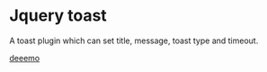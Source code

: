 # Jquery toast

A toast plugin which can set title, message, toast type and timeout.

[deeemo](https://fe2233.github.io/toast/toast.html)
